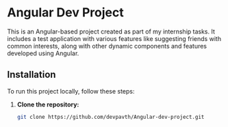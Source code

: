 # Angular Dev Project

This is an Angular-based project created as part of my internship tasks. It includes a test application with various features like suggesting friends with common interests, along with other dynamic components and features developed using Angular.

## Installation

To run this project locally, follow these steps:

1. **Clone the repository:**
   ```bash
   git clone https://github.com/devpavth/Angular-dev-project.git
